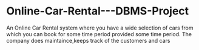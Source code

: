 # Online-Car-Rental---DBMS-Project
An Online Car Rental system where you have a wide selection of cars from which you can book for some time period provided some time period.
The company does maintaince,keeps track of the customers and cars 
